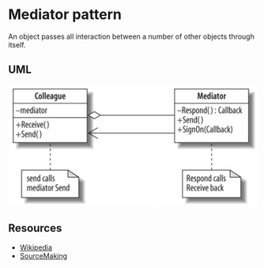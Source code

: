 # Mediator pattern

An object passes all interaction between a number of other objects through itself. 

## UML

![Alt text](../../uml/mediator.jpg)

## Resources

- [Wikipedia](https://en.wikipedia.org/wiki/Mediator_pattern)
- [SourceMaking](https://sourcemaking.com/design_patterns/mediator)
